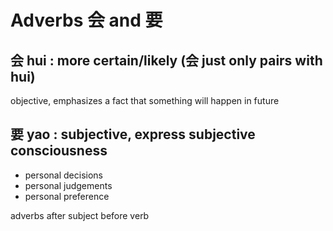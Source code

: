 # Adverbs 会 and 要

## 会 hui : more certain/likely (会 just only pairs with hui)

objective, emphasizes a fact that something will happen in future

## 要 yao : subjective, express subjective consciousness

- personal decisions
- personal judgements
- personal preference

adverbs after subject before verb
